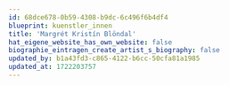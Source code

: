 ```yaml
---
id: 68dce678-0b59-4308-b9dc-6c496f6b4df4
blueprint: kuenstler_innen
title: 'Margrét Kristín Blöndal'
hat_eigene_website_has_own_website: false
biographie_eintragen_create_artist_s_biography: false
updated_by: b1a43fd3-c865-4122-b6cc-50cfa81a1985
updated_at: 1722203757
---
```

